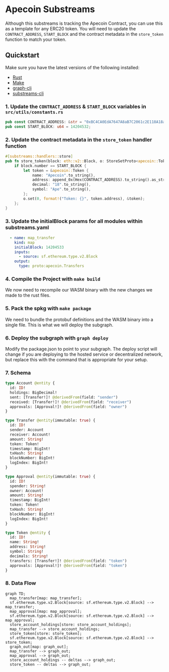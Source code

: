 # Apecoin Substreams

Although this substreams is tracking the Apecoin Contract, you can use this as a template for any ERC20 token. You will need to update the `CONTRACT_ADDRESS`, `START_BLOCK` and the contract metadata in the `store_token` function to match your token.

## Quickstart

Make sure you have the latest versions of the following installed:

- [Rust](https://rustup.rs/)
- [Make](https://formulae.brew.sh/formula/make)
- [graph-cli](https://thegraph.com/docs/en/cookbook/quick-start/#2-install-the-graph-cli)
- [substreams-cli](https://substreams.streamingfast.io/getting-started/installing-the-cli)

### 1. Update the `CONTRACT_ADDRESS` & `START_BLOCK` variables in `src/utils/constants.rs`

```rust
pub const CONTRACT_ADDRESS: &str = "0xBC4CA0EdA7647A8aB7C2061c2E118A18a936f13D";
pub const START_BLOCK: u64 = 14204532;
```

### 2. Update the contract metadata in the `store_token` handler function

```rust
#[substreams::handlers::store]
pub fn store_token(block: eth::v2::Block, o: StoreSetProto<apecoin::Token>) {
    if block.number == START_BLOCK {
        let token = &apecoin::Token {
            name: "Apecoin".to_string(),
            address: append_0x(Hex(CONTRACT_ADDRESS).to_string().as_str()),
            decimal: "18".to_string(),
            symbol: "Ape".to_string(),
        };
        o.set(0, format!("Token: {}", token.address), &token);
    };
}
```

### 3. Update the initialBlock params for all modules within substreams.yaml

```yaml
  - name: map_transfer
    kind: map
    initialBlock: 14204533
    inputs:
      - source: sf.ethereum.type.v2.Block
    output:
      type: proto:apecoin.Transfers
```

### 4. Compile the Project with `make build`

We now need to recompile our WASM binary with the new changes we made to the rust files.

### 5. Pack the spkg with `make package`

We need to bundle the protobuf definitions and the WASM binary into a single file. This is what we will deploy the subgraph.

### 6. Deploy the subgraph with `graph deploy`

Modify the package.json to point to your subgraph.
The deploy script will change if you are deploying to the hosted service or decentralized network, but replace this with the command that is appropriate for your setup.

### 7. Schema

```graphql
type Account @entity {
  id: ID!
  holdings: BigDecimal!
  sent: [Transfer!]! @derivedFrom(field: "sender")
  received: [Transfer!]! @derivedFrom(field: "receiver")
  approvals: [Approval!]! @derivedFrom(field: "owner")
}

type Transfer @entity(immutable: true) {
  id: ID!
  sender: Account
  receiver: Account!
  amount: String!
  token: Token!
  timestamp: BigInt!
  txHash: String!
  blockNumber: BigInt!
  logIndex: BigInt!
}

type Approval @entity(immutable: true) {
  id: ID!
  spender: String!
  owner: Account!
  amount: String!
  timestamp: BigInt!
  token: Token!
  txHash: String!
  blockNumber: BigInt!
  logIndex: BigInt!
}

type Token @entity {
  id: ID!
  name: String!
  address: String!
  symbol: String!
  decimals: String!
  transfers: [Transfer!]! @derivedFrom(field: "token")
  approvals: [Approval!]! @derivedFrom(field: "token")
}
```

### 8. Data Flow

```mermaid
graph TD;
  map_transfer[map: map_transfer];
  sf.ethereum.type.v2.Block[source: sf.ethereum.type.v2.Block] --> map_transfer;
  map_approval[map: map_approval];
  sf.ethereum.type.v2.Block[source: sf.ethereum.type.v2.Block] --> map_approval;
  store_account_holdings[store: store_account_holdings];
  map_transfer --> store_account_holdings;
  store_token[store: store_token];
  sf.ethereum.type.v2.Block[source: sf.ethereum.type.v2.Block] --> store_token;
  graph_out[map: graph_out];
  map_transfer --> graph_out;
  map_approval --> graph_out;
  store_account_holdings -- deltas --> graph_out;
  store_token -- deltas --> graph_out;

```
